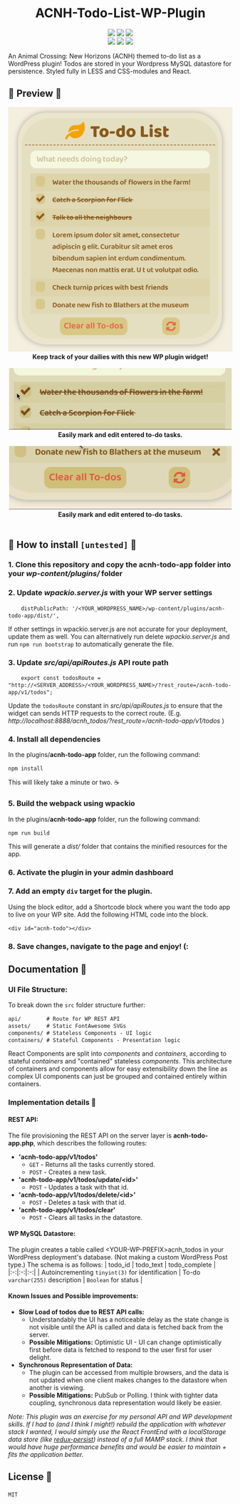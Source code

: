 <h1 align="center">ACNH-Todo-List-WP-Plugin</h1>
<p align="center">
	<a href = "https://reactjs.org"><img src="https://img.shields.io/badge/Made with-React-23425C?logo=react"></a>
    <a href = "https://reactjs.org"><img src="https://img.shields.io/badge/Made with-PHP-777BB4?logo=PHP"></a>
    <a href = "https://reactjs.org"><img src="https://img.shields.io/badge/Made with-MySQL-4479A1?logo=MySQL"></a>
    <br>
    <a href = "https://wordpress.com/"><img src="https://img.shields.io/badge/Made for-WordPress-21759B?logo=Wordpress"></a>
    <a href = "https://wordpress.com/"><img src="https://img.shields.io/badge/Inspired by-ACNH-DDD4AB?logo=Nintendo Switch"></a>
	<a href = "#"><img src="https://img.shields.io/badge/Powered by-Caffeine-6f4e37?logo=Buy-Me-A-Coffee"></a>
</p>

An Animal Crossing: New Horizons (ACNH) themed to-do list as a WordPress plugin! Todos are stored in your Wordpress MySQL datastore for persistence. Styled fully in LESS and CSS-modules and React.
  

## :palm_tree: Preview :palm_tree:
<div align="center">
	<img src="https://raw.githubusercontent.com/Q-gabe/ACNH-Todo-List-WP-Plugin/master/preview/preview.png">
</div>

<div align="center">
	<span><b>Keep track of your dailies with this new WP plugin widget!</b></span>
</div>
<br>

<div align="center">
	<img src="https://raw.githubusercontent.com/Q-gabe/ACNH-Todo-List-WP-Plugin/master/preview/edit.gif"
    width="500px">
</div>
<div align="center">
	<span><b>Easily mark and edit entered to-do tasks.</b></span>
</div>
<br>

<div align="center">
	<img src="https://raw.githubusercontent.com/Q-gabe/ACNH-Todo-List-WP-Plugin/master/preview/animation.gif" width="500px">
</div>
<div align="center">
	<span><b>Easily mark and edit entered to-do tasks.</b></span>
</div>
<br>


## :palm_tree: How to install `[untested]` :palm_tree: 

### 1. Clone this repository and copy the **acnh-todo-app** folder into your _wp-content/plugins/_ folder

### 2. Update _wpackio.server.js_ with your WP server settings
```
    distPublicPath: '/<YOUR_WORDPRESS_NAME>/wp-content/plugins/acnh-todo-app/dist/',
```
If other settings in wpackio.server.js are not accurate for your deployment, update them as well.
You can alternatively run delete _wpackio.server.js_ and run `npm run bootstrap` to automatically generate the file.

### 3. Update *src/api/apiRoutes.js* API route path
```
    export const todosRoute = "http://<SERVER_ADDRESS>/<YOUR_WORDPRESS_NAME>/?rest_route=/acnh-todo-app/v1/todos";
```
Update the `todosRoute` constant in *src/api/apiRoutes.js* to ensure that the widget can sends HTTP requests to the correct route.
(E.g. *http://localhost:8888/acnh_todos/?rest_route=/acnh-todo-app/v1/todos* ) 

### 4. Install all dependencies
In the plugins/**acnh-todo-app** folder, run the following command:
```
npm install
```
This will likely take a minute or two. :coffee:

### 5. Build the webpack using wpackio
In the plugins/**acnh-todo-app** folder, run the following command:
```
npm run build
```
This will generate a _dist/_ folder that contains the minified resources for the app.

### 6. Activate the plugin in your admin dashboard

### 7. Add an empty `div` target for the plugin.
Using the block editor, add a Shortcode block where you want the todo app to live on your WP site. Add the following HTML code into the block.
```
<div id="acnh-todo"></div>
```

### 8. Save changes, navigate to the page and enjoy! (:

## Documentation :book:

### UI File Structure:
To break down the `src` folder structure further:
```
api/        # Route for WP REST API
assets/     # Static FontAwesome SVGs
components/	# Stateless Components - UI logic
containers/	# Stateful Components - Presentation logic
```

React Components are split into *components* and *containers*, according to stateful _containers_ and "contained" stateless _components_. This architecture of containers and components allow for easy extensibility down the line as complex UI components can just be grouped and contained entirely within containers.

### Implementation details :thinking:

#### REST API:
The file provisioning the REST API on the server layer is **acnh-todo-app.php**, which describes the following routes:

* **'acnh-todo-app/v1/todos'**
  * `GET` - Returns all the tasks currently stored.
  * `POST` - Creates a new task.
* **'acnh-todo-app/v1/todos/update/\<id\>'**
  * `POST` - Updates a task with that id.
* **'acnh-todo-app/v1/todos/delete/\<id\>'**
  * `POST` - Deletes a task with that id.
* **'acnh-todo-app/v1/todos/clear'**
  * `POST` - Clears all tasks in the datastore.

#### WP MySQL Datastore:

The plugin creates a table called \<YOUR-WP-PREFIX\>acnh_todos in your WordPress deployment's database. (Not making a custom WordPress Post type.) The schema is as follows:
| todo_id | todo_text | todo_complete |
|:-:|:-:|:-:|
| Autoincrementing `tinyint(3)` for identification | To-do `varchar(255)` description  | `Boolean` for status |

#### Known Issues and Possible improvements:

* **Slow Load of todos due to REST API calls:**
  * Understandably the UI has a noticeable delay as the state change is not visible until the API is called and data is fetched back from the server.
  * **Possible Mitigations:** Optimistic UI - UI can change optimistically first before data is fetched to respond to the user first for user delight.
* **Synchronous Representation of Data:**
  * The plugin can be accessed from multiple browsers, and the data is not updated when one client makes changes to the datastore when another is viewing.
  * **Possible Mitigations:** PubSub or Polling. I think with tighter data coupling, synchronous data representation would likely be easier.

*Note: This plugin was an exercise for my personal API and WP development skills. If I had to (and I think I might!) rebuild the application with whatever stack I wanted, I would simply use the React FrontEnd with a localStorage data store (like [redux-persist](https://github.com/rt2zz/redux-persist)) instead of a full MAMP stack. I think that would have huge performance benefits and would be easier to maintain + fits the application better.*

## License :pencil:

`MIT`
